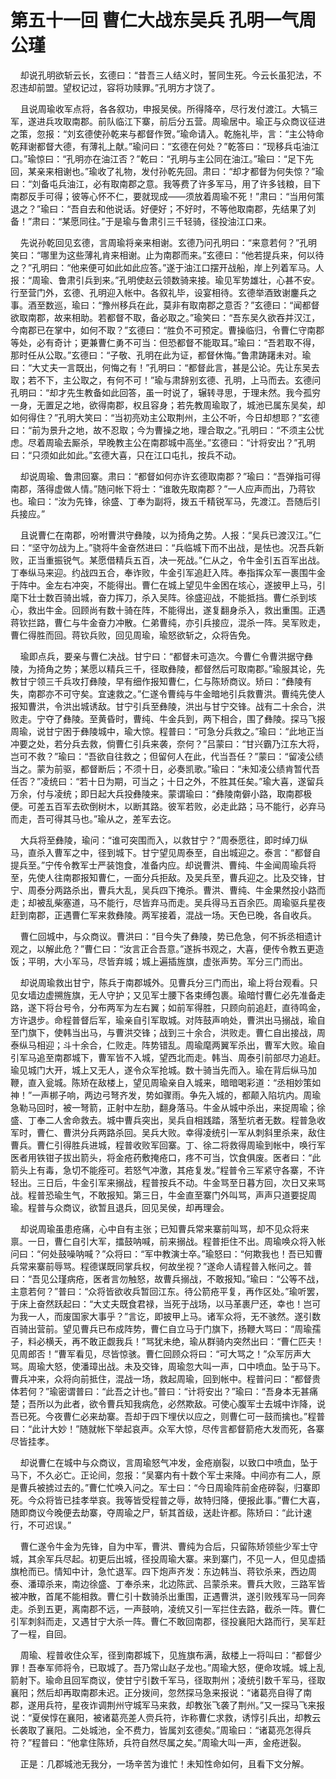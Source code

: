 # 第五十一回 曹仁大战东吴兵 孔明一气周公瑾

&nbsp;&nbsp;&nbsp;&nbsp;却说孔明欲斩云长，玄德曰：“昔吾三人结义时，誓同生死。今云长虽犯法，不忍违却前盟。望权记过，容将功赎罪。”孔明方才饶了。

&nbsp;&nbsp;&nbsp;&nbsp;且说周瑜收军点将，各各叙功，申报吴侯。所得降卒，尽行发付渡江。大犒三军，遂进兵攻取南郡。前队临江下寨，前后分五营。周瑜居中。瑜正与众商议征进之策，忽报：“刘玄德使孙乾来与都督作贺。”瑜命请入。乾施礼毕，言：“主公特命乾拜谢都督大德，有薄礼上献。”瑜问曰：“玄德在何处？”乾答曰：“现移兵屯油江口。”瑜惊曰：“孔明亦在油江否？”乾曰：“孔明与主公同在油江。”瑜曰：“足下先回，某亲来相谢也。”瑜收了礼物，发付孙乾先回。肃曰：“却才都督为何失惊？”瑜曰：“刘备屯兵油江，必有取南郡之意。我等费了许多军马，用了许多钱粮，目下南郡反手可得；彼等心怀不仁，要就现成——须放着周瑜不死！”肃曰：“当用何策退之？”瑜曰：“吾自去和他说话。好便好；不好时，不等他取南郡，先结果了刘备！”肃曰：“某愿同往。”于是瑜与鲁肃引三千轻骑，径投油江口来。

&nbsp;&nbsp;&nbsp;&nbsp;先说孙乾回见玄德，言周瑜将亲来相谢。玄德乃问孔明曰：“来意若何？”孔明笑曰：“哪里为这些薄礼肯来相谢。止为南郡而来。”玄德曰：“他若提兵来，何以待之？”孔明曰：“他来便可如此如此应答。”遂于油江口摆开战船，岸上列着军马。人报：“周瑜、鲁肃引兵到来。”孔明使赵云领数骑来接。瑜见军势雄壮，心甚不安。行至营门外，玄德、孔明迎入帐中。各叙礼毕，设宴相待。玄德举酒致谢鏖兵之事。酒至数巡，瑜曰：“豫州移兵在此，莫非有取南郡之意否？”玄德曰：“闻都督欲取南郡，故来相助。若都督不取，备必取之。”瑜笑曰：“吾东吴久欲吞并汉江，今南郡已在掌中，如何不取？”玄德曰：“胜负不可预定。曹操临归，令曹仁守南郡等处，必有奇计；更兼曹仁勇不可当：但恐都督不能取耳。”瑜曰：“吾若取不得，那时任从公取。”玄德曰：“子敬、孔明在此为证，都督休悔。”鲁肃踌躇未对。瑜曰：“大丈夫一言既出，何悔之有！”孔明曰：“都督此言，甚是公论。先让东吴去取；若不下，主公取之，有何不可！”瑜与肃辞别玄德、孔明，上马而去。玄德问孔明曰：“却才先生教备如此回答，虽一时说了，辗转寻思，于理未然。我今孤穷一身，无置足之地，欲得南郡，权且容身；若先教周瑜取了，城池已属东吴矣，却如何得住？”孔明大笑曰：“当初亮劝主公取荆州，主公不听，今日却想耶？”玄德曰：“前为景升之地，故不忍取；今为曹操之地，理合取之。”孔明曰：“不须主公忧虑。尽着周瑜去厮杀，早晚教主公在南郡城中高坐。”玄德曰：“计将安出？”孔明曰：“只须如此如此。”玄德大喜，只在江口屯扎，按兵不动。

&nbsp;&nbsp;&nbsp;&nbsp;却说周瑜、鲁肃回寨。肃曰：“都督如何亦许玄德取南郡？”瑜曰：“吾弹指可得南郡，落得虚做人情。”随问帐下将士：“谁敢先取南郡？”一人应声而出，乃蒋钦也。瑜曰：“汝为先锋，徐盛、丁奉为副将，拨五千精锐军马，先渡江。吾随后引兵接应。”

&nbsp;&nbsp;&nbsp;&nbsp;且说曹仁在南郡，吩咐曹洪守彝陵，以为掎角之势。人报：“吴兵已渡汉江。”仁曰：“坚守勿战为上。”骁将牛金奋然进曰：“兵临城下而不出战，是怯也。况吾兵新败，正当重振锐气。某愿借精兵五百，决一死战。”仁从之，令牛金引五百军出战。丁奉纵马来迎。约战四五合，奉诈败，牛金引军追赶入阵。奉指挥众军一裹围牛金于阵中。金左右冲突，不能得出。曹仁在城上望见牛金困在垓心，遂披甲上马，引麾下壮士数百骑出城，奋力挥刀，杀入吴阵。徐盛迎战，不能抵挡。曹仁杀到垓心，救出牛金。回顾尚有数十骑在阵，不能得出，遂复翻身杀入，救出重围。正遇蒋钦拦路，曹仁与牛金奋力冲散。仁弟曹纯，亦引兵接应，混杀一阵。吴军败走，曹仁得胜而回。蒋钦兵败，回见周瑜，瑜怒欲斩之，众将告免。

&nbsp;&nbsp;&nbsp;&nbsp;瑜即点兵，要亲与曹仁决战。甘宁曰：“都督未可造次。今曹仁令曹洪据守彝陵，为掎角之势；某愿以精兵三千，径取彝陵，都督然后可取南郡。”瑜服其论，先教甘宁领三千兵攻打彝陵，早有细作报知曹仁，仁与陈矫商议。矫曰：“彝陵有失，南郡亦不可守矣。宜速救之。”仁遂令曹纯与牛金暗地引兵救曹洪。曹纯先使人报知曹洪，令洪出城诱敌。甘宁引兵至彝陵，洪出与甘宁交锋。战有二十余合，洪败走。宁夺了彝陵。至黄昏时，曹纯、牛金兵到，两下相合，围了彝陵。探马飞报周瑜，说甘宁困于彝陵城中，瑜大惊。程普曰：“可急分兵救之。”瑜曰：“此地正当冲要之处，若分兵去救，倘曹仁引兵来袭，奈何？”吕蒙曰：“甘兴霸乃江东大将，岂可不救？”瑜曰：“吾欲自往救之；但留何人在此，代当吾任？”蒙曰：“留凌公绩当之。蒙为前驱，都督断后；不须十日，必奏凯歌。”瑜曰：“未知凌公绩肯暂代吾任否？”凌统曰：“若十日为期，可当之；十日之外，不胜其任矣。”瑜大喜，遂留兵万余，付与凌统；即日起大兵投彝陵来。蒙谓瑜曰：“彝陵南僻小路，取南郡极便。可差五百军去砍倒树木，以断其路。彼军若败，必走此路；马不能行，必弃马而走，吾可得其马也。”瑜从之，差军去讫。

&nbsp;&nbsp;&nbsp;&nbsp;大兵将至彝陵，瑜问：“谁可突围而入，以救甘宁？”周泰愿往，即时绰刀纵马，直杀入曹军之中，径到城下。甘宁望见周泰至，自出城迎之。泰言：“都督自提兵至。”宁传令教军士严装饱食，准备内应。却说曹洪、曹纯、牛金闻周瑜兵将至，先使人往南郡报知曹仁，一面分兵拒敌。及吴兵至，曹兵迎之。比及交锋，甘宁、周泰分两路杀出，曹兵大乱，吴兵四下掩杀。曹洪、曹纯、牛金果然投小路而走；却被乱柴塞道，马不能行，尽皆弃马而走。吴兵得马五百余匹。周瑜驱兵星夜赶到南郡，正遇曹仁军来救彝陵。两军接着，混战一场。天色已晚，各自收兵。

&nbsp;&nbsp;&nbsp;&nbsp;曹仁回城中，与众商议。曹洪曰：“目今失了彝陵，势已危急，何不拆丞相遗计观之，以解此危？”曹仁曰：“汝言正合吾意。”遂拆书观之，大喜，便传令教五更造饭；平明，大小军马，尽皆弃城；城上遍插旌旗，虚张声势。军分三门而出。

&nbsp;&nbsp;&nbsp;&nbsp;却说周瑜救出甘宁，陈兵于南郡城外。见曹兵分三门而出，瑜上将台观看。只见女墙边虚搠旌旗，无人守护；又见军士腰下各束缚包裹。瑜暗忖曹仁必先准备走路，遂下将台号令，分布两军为左右翼；如前军得胜，只顾向前追赶，直待鸣金，方许退步。命程普督后军，瑜亲自引军取城。对阵鼓声响处，曹洪出马搦战，瑜自至门旗下，使韩当出马，与曹洪交锋；战到三十余合，洪败走。曹仁自出接战，周泰纵马相迎；斗十余合，仁败走。阵势错乱。周瑜麾两翼军杀出，曹军大败。瑜自引军马追至南郡城下，曹军皆不入城，望西北而走。韩当、周泰引前部尽力追赶。瑜见城门大开，城上又无人，遂令众军抢城。数十骑当先而入。瑜在背后纵马加鞭，直入瓮城。陈矫在敌楼上，望见周瑜亲自入城来，暗暗喝彩道：“丞相妙策如神！”一声梆子响，两边弓弩齐发，势如骤雨。争先入城的，都颠入陷坑内。周瑜急勒马回时，被一弩箭，正射中左肋，翻身落马。牛金从城中杀出，来捉周瑜；徐盛、丁奉二人舍命救去。城中曹兵突出，吴兵自相践踏，落堑坑者无数。程普急收军时，曹仁、曹洪分兵两路杀回。吴兵大败。幸得凌统引一军从刺斜里杀来，敌住曹兵。曹仁引得胜兵进城，程普收败军回寨。丁、徐二将救得周瑜到帐中，唤行军医者用铁钳子拔出箭头，将金疮药敷掩疮口，疼不可当，饮食俱废。医者曰：“此箭头上有毒，急切不能痊可。若怒气冲激，其疮复发。”程普令三军紧守各寨，不许轻出。三日后，牛金引军来搦战，程普按兵不动。牛金骂至日暮方回，次日又来骂战。程普恐瑜生气，不敢报知。第三日，牛金直至寨门外叫骂，声声只道要捉周瑜。程普与众商议，欲暂且退兵，回见吴侯，却再理会。

&nbsp;&nbsp;&nbsp;&nbsp;却说周瑜虽患疮痛，心中自有主张；已知曹兵常来寨前叫骂，却不见众将来禀。一日，曹仁自引大军，擂鼓呐喊，前来搦战。程普拒住不出。周瑜唤众将入帐问曰：“何处鼓噪呐喊？”众将曰：“军中教演士卒。”瑜怒曰：“何欺我也！吾已知曹兵常来寨前辱骂。程德谋既同掌兵权，何故坐视？”遂命人请程普入帐问之。普曰：“吾见公瑾病疮，医者言勿触怒，故曹兵搦战，不敢报知。”瑜曰：“公等不战，主意若何？”普曰：“众将皆欲收兵暂回江东。待公箭疮平复，再作区处。”瑜听罢，于床上奋然跃起曰：“大丈夫既食君禄，当死于战场，以马革裹尸还，幸也！岂可为我一人，而废国家大事乎？”言讫，即披甲上马。诸军众将，无不骇然。遂引数百骑出营前。望见曹兵已布成阵势，曹仁自立马于门旗下，扬鞭大骂曰：“周瑜孺子，料必横夭，再不敢正觑我兵！”骂犹未绝，瑜从群骑内突然出曰：“曹仁匹夫！见周郎否！”曹军看见，尽皆惊骇。曹仁回顾众将曰：“可大骂之！”众军厉声大骂。周瑜大怒，使潘璋出战。未及交锋，周瑜忽大叫一声，口中喷血。坠于马下。曹兵冲来，众将向前抵住，混战一场，救起周瑜，回到帐中。程普问曰：“都督贵体若何？”瑜密谓普曰：“此吾之计也。”普曰：“计将安出？”瑜曰：“吾身本无甚痛楚；吾所以为此者，欲令曹兵知我病危，必然欺敌。可使心腹军士去城中诈降，说吾已死。今夜曹仁必来劫寨。吾却于四下埋伏以应之，则曹仁可一鼓而擒也。”程普曰：“此计大妙！”随就帐下举起哀声。众军大惊，尽传言都督箭疮大发而死，各寨尽皆挂孝。

&nbsp;&nbsp;&nbsp;&nbsp;却说曹仁在城中与众商议，言周瑜怒气冲发，金疮崩裂，以致口中喷血，坠于马下，不久必亡。正论间，忽报：“吴寨内有十数个军士来降。中间亦有二人，原是曹兵被掳过去的。”曹仁忙唤入问之。军士曰：“今日周瑜阵前金疮碎裂，归寨即死。今众将皆已挂孝举哀。我等皆受程普之辱，故特归降，便报此事。”曹仁大喜，随即商议今晚便去劫寨，夺周瑜之尸，斩其首级，送赴许都。陈矫曰：“此计速行，不可迟误。”

&nbsp;&nbsp;&nbsp;&nbsp;曹仁遂令牛金为先锋，自为中军，曹洪、曹纯为合后，只留陈矫领些少军士守城，其余军兵尽起。初更后出城，径投周瑜大寨。来到寨门，不见一人，但见虚插旗枪而已。情知中计，急忙退军。四下炮声齐发：东边韩当、蒋钦杀来，西边周泰、潘璋杀来，南边徐盛、丁奉杀来，北边陈武、吕蒙杀来。曹兵大败，三路军皆被冲散，首尾不能相救。曹仁引十数骑杀出重围，正遇曹洪，遂引败残军马一同奔走。杀到五更，离南郡不远，一声鼓响，凌统又引一军拦住去路，截杀一阵。曹仁引军刺斜而走，又遇甘宁大杀一阵。曹仁不敢回南郡，径投襄阳大路而行，吴军赶了一程，自回。

&nbsp;&nbsp;&nbsp;&nbsp;周瑜、程普收住众军，径到南郡城下，见旌旗布满，敌楼上一将叫曰：“都督少罪！吾奉军师将令，已取城了。吾乃常山赵子龙也。”周瑜大怒，便命攻城。城上乱箭射下。瑜命且回军商议，使甘宁引数千军马，径取荆州；凌统引数千军马，径取襄阳；然后却再取南郡未迟。正分拨间，忽然探马急来报说：“诸葛亮自得了南郡，遂用兵符，星夜诈调荆州守城军马来救，却教张飞袭了荆州。”又一探马飞来报说：“夏侯惇在襄阳，被诸葛亮差人赍兵符，诈称曹仁求救，诱惇引兵出，却教云长袭取了襄阳。二处城池，全不费力，皆属刘玄德矣。”周瑜曰：“诸葛亮怎得兵符？”程普曰：“他拿住陈矫，兵符自然尽属之矣。”周瑜大叫一声，金疮迸裂。

&nbsp;&nbsp;&nbsp;&nbsp;正是：几郡城池无我分，一场辛苦为谁忙！未知性命如何，且看下文分解。
